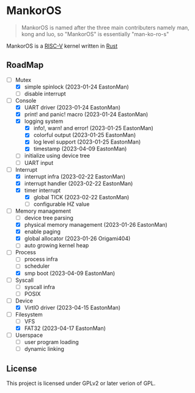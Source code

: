 # MankorOS

> MankorOS is named after the three main contributers
> namely man, kong and luo, so "MankorOS" is essentially "man-ko-ro-s"

MankorOS is a [RISC-V](https://riscv.org/) kernel written in [Rust](https://www.rust-lang.org/)

## RoadMap
- [ ] Mutex
    - [x] simple spinlock (2023-01-24 EastonMan)
    - [ ] disable interrupt
- [ ] Console
    - [x] UART driver (2023-01-24 EastonMan)
    - [x] print! and panic! macro (2023-01-24 EastonMan)
    - [x] logging system
        - [x] info!, warn! and error! (2023-01-25 EastonMan)
        - [x] colorful output (2023-01-25 EastonMan)
        - [x] log level support (2023-01-25 EastonMan)
        - [x] timestamp (2023-04-09 EastonMan)
    - [ ] initialize using device tree
    - [ ] UART input
- [ ] Interrupt
    - [x] interrupt infra (2023-02-22 EastonMan)
    - [x] interrupt handler (2023-02-22 EastonMan)
    - [x] timer interrupt
        - [x] global TICK (2023-02-22 EastonMan)
        - [ ] configurable HZ value
- [ ] Memory management
    - [ ] device tree parsing
    - [x] physical memory management (2023-01-26 EastonMan)
    - [x] enable paging
    - [x] global allocator (2023-01-26 Origami404)
    - [ ] auto growing kernel heap
- [ ] Process
    - [ ] process infra
    - [ ] scheduler
    - [x] smp boot (2023-04-09 EastonMan)
- [ ] Syscall
    - [ ] syscall infra
    - [ ] POSIX
- [ ] Device
    - [x] VirtIO driver (2023-04-15 EastonMan)
- [ ] Filesystem
    - [ ] VFS
    - [x] FAT32 (2023-04-17 EastonMan)
- [ ] Userspace
    - [ ] user program loading
    - [ ] dynamic linking

## License

This project is licensed under GPLv2 or later verion of GPL.